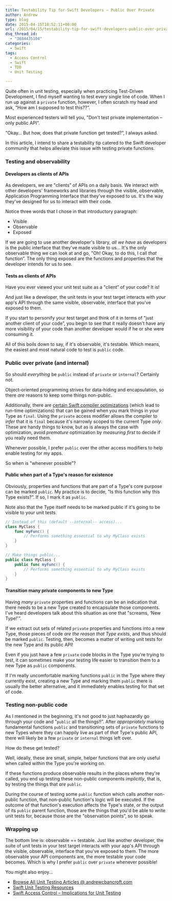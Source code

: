 ```yaml
---
title: Testability Tip for Swift Developers – Public Over Private
author: Andrew
type: blog
date: 2015-04-15T18:52:11+00:00
url: /2015/04/15/testability-tip-for-swift-developers-public-over-private/
dsq_thread_id:
  - "3684435104"
categories:
  - Swift
tags:
  - Access Control
  - Swift
  - TDD
  - Unit Testing

---
```

Quite often in unit testing, especially when practicing Test-Driven Development, I find myself wanting to test every single line of code. When I run up against a `private` function, however, I often scratch my head and ask, "How am I supposed to test this??&#8221;.

Most experienced testers will tell you, "Don't test private implementation – only public API&#8221;.

"Okay&#8230; But how, does that private function get tested?&#8221;, I always asked.

In this article, I intend to share a testability tip catered to the Swift developer community that helps alleviate this issue with testing private functions.


<a name="testing-and-observability" class="jump-target"></a>

### Testing and observability

<a name="developers-as-clients-of-apis" class="jump-target"></a>

#### Developers as clients of APIs

As developers, we are "clients&#8221; of APIs on a daily basis. We interact with other developers' frameworks and libraries through the visible, observable, Application Programming Interface that they've exposed to us. It's the way they've designed for us to interact with their code.

Notice three words that I chose in that introductory paragraph:

  * Visible
  * Observable
  * Exposed

If we are going to use another developer's library, _all we have_ as developers is the public interface that they've made visible to us&#8230; It's the only observable thing we can look at and go, "Oh! Okay, to do this, I call _that_ function&#8221;. The only thing exposed are the functions and properties that the developer intends for us to see.

<a name="tests-as-clients-of-apis" class="jump-target"></a>

#### Tests as clients of APIs

Have you ever viewed your unit test suite as a "client&#8221; of your code? It is!

And just like a developer, the unit tests in your test target interacts with _your_ app's API through the same visible, observable, interface that you've exposed to them.

If you start to personify your test target and think of it in terms of "just another client of your code&#8221;, you begin to see that it really doesn't have any more visibility of your code than another developer would if he or she were consuming it.

All of this boils down to say, if it's observable, it's testable. Which means, the easiest and most natural code to test is `public` code.

<a name="public-over-private" class="jump-target"></a>

### Public over private (and internal)

So should _everything_ be `public` instead of `private` or `internal`? Certainly not.

Object-oriented programming strives for data-hiding and encapsulation, so there _are_ reasons to keep some things non-public.

Additionally, there are [certain Swift compiler optimizations][1] (which lead to run-time optimizations) that can be gained when you mark things in your Type as `final`. Using the `private` access modifier allows the compiler to _infer_ that it is `final` because it's narrowly scoped to the current Type _only_. These are handy things to know, but as is always the case with optimization, avoid _premature_ optimization by _measuring first_ to decide if you really need them.

Whenever possible, I prefer `public` over the other access modifiers to help enable testing for my apps.

So when is "whenever possible&#8221;?

<a name="reason-for-existence" class="jump-target"></a>

#### Public when part of a Type's reason for existence

Obviously, properties and functions that are part of a Type's core purpose can be marked `public`. My practice is to decide, "Is this function why this Type exists?&#8221;. If so, I mark it as `public`.

Note also that the Type itself needs to be marked public if it's going to be visible to your unit tests.

```swift
// Instead of this (default --internal-- access)...
class MyClass {
    func myFunc() {
        // Performs something essential to why MyClass exists
    }
}

// Make things public...
public class MyClass {
    public func myFunc() {
        // Performs something essential to why MyClass exists
    }
}
```

<a name="new-type" class="jump-target"></a>

#### Transition many private components to new Type

Having _many_ `private` properties and functions can be an indication that there needs to be a new Type created to encapsulate those components. I've heard developers talk about this situation as one that "screams, &#8216;New Type!'&#8221;.

If we extract out sets of related `private` properties and functions into a new Type, those pieces of code _are the reason that Type exists_, and thus should be marked `public`. Testing, then, becomes a matter of writing unit tests for the new Type and its public API!

Even if you just have a few `private` code blocks in the Type you're trying to test, it can sometimes make your testing life easier to transition them to a new Type as `public` components.

If I'm really uncomfortable marking functions `public` in the Type where they currently exist, creating a new Type and marking them `public` there is usually the better alternative, and it immediately enables testing for that set of code.

<a name="testing-non-public" class="jump-target"></a>

### Testing non-public code

As I mentioned in the beginning, it's not good to just haphazardly go through your code and "`public` all the things!!&#8221;. After _appropriately_ marking fundamental functions `public` and transitioning sets of `private` functions to new Types where they can happily live as part of _that_ Type's public API, there will likely be a few `private` or `internal` things left over.

How do these get tested?

Well, ideally, these are small, simple, helper functions that are only useful when called within the Type you're working on.

If these functions produce observable results in the places where they're called, you end up testing these non-public components _implicitly_, that is, by testing the things that _are_ `public`.

During the course of testing some `public` function which calls another non-public function, that non-public function's logic will be executed. If the outcome of that function's execution affects the Type's state, or the output of its `public` parent function, those are the things that you'd be able to write unit tests for, because those are the "observation points&#8221;, so to speak.

### Wrapping up

The bottom line is: observable == testable. Just like another developer, the suite of unit tests in your test target interacts with your app's API through the visible, observable, interface that you've exposed to them. The more observable your API components are, the more testable your code becomes. Which is why I prefer `public` over `private` whenever possible!

<a name="related" class="jump-target"></a>

<div class="resources">
  <div class="resources-header">
    You might also enjoy&#8230;
  </div>
  
  <ul class="resources-content">
    <li>
      <i class="fa fa-angle-right"></i> <a href="http://www.andrewcbancroft.com/tag/unit-testing/" title="Browse All Unit Testing Articles @ andrewcbancroft.com">Browse All Unit Testing Articles @ andrewcbancroft.com</a>
    </li>
    <li>
      <i class="fa fa-angle-right"></i> <a href="http://www.andrewcbancroft.com/2014/12/19/swift-unit-testing-resources/" title="Swift Unit Testing Resources">Swift Unit Testing Resources</a>
    </li>
    <li>
      <i class="fa fa-angle-right"></i> <a href="http://www.andrewcbancroft.com/2014/07/22/swift-access-control-implications-for-unit-testing/" title="Swift Access Control – Implications for Unit Testing">Swift Access Control – Implications for Unit Testing</a>
    </li>
  </ul>
</div>

<a name="share" class="jump-target"></a>

 [1]: https://developer.apple.com/swift/blog/?id=27